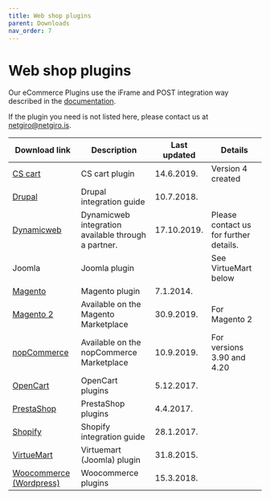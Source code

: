 ```yaml
---
title: Web shop plugins
parent: Downloads
nav_order: 7
---
```


# Web shop plugins

Our eCommerce Plugins use the iFrame and POST integration way described in the [documentation](https://netgiro.github.io/).

If the plugin you need is not listed here, please contact us at netgiro@netgiro.is.

| Download link | Description | Last updated | Details |
| ------------- | ------------- | ------------- | ------------- |
| [CS cart](https://github.com/netgiro/CS-cart-plugin) | CS cart plugin | 14.6.2019. | Version 4 created |
| [Drupal](https://github.com/netgiro/drupal-plugin) | Drupal integration guide | 10.7.2018. |  |
| [Dynamicweb](https://www.dynamicweb.com/) | Dynamicweb integration available through a partner. | 17.10.2019. | Please contact us for further details. |
| Joomla | Joomla plugin |  | See VirtueMart below |
| [Magento](https://github.com/netgiro/magento-plugin) | Magento plugin | 7.1.2014. |  |
| [Magento 2](https://marketplace.magento.com/netgiro-gateway.html) | Available on the Magento Marketplace | 30.9.2019. | For Magento 2 |
| [nopCommerce](https://www.nopcommerce.com/p/2849/netgiro-iceland-payment-plugin.aspx) | Available on the nopCommerce Marketplace | 10.9.2019. | For versions 3.90 and 4.20 |
| [OpenCart](https://github.com/netgiro/opencart-plugin) | OpenCart plugins | 5.12.2017. |  |
| [PrestaShop](https://github.com/netgiro/prestashop-plugin) | PrestaShop plugins | 4.4.2017. |  |
| [Shopify](http://developer.netgiro.is/wiki/9/shopify-integration) | Shopify integration guide | 28.1.2017. |  |
| [VirtueMart](https://github.com/netgiro/virtuemart-plugin) | Virtuemart (Joomla) plugin | 31.8.2015. |  |
| [Woocommerce (Wordpress)](https://github.com/netgiro/woocommerce-plugin) | Woocommerce plugins | 15.3.2018. |  |
